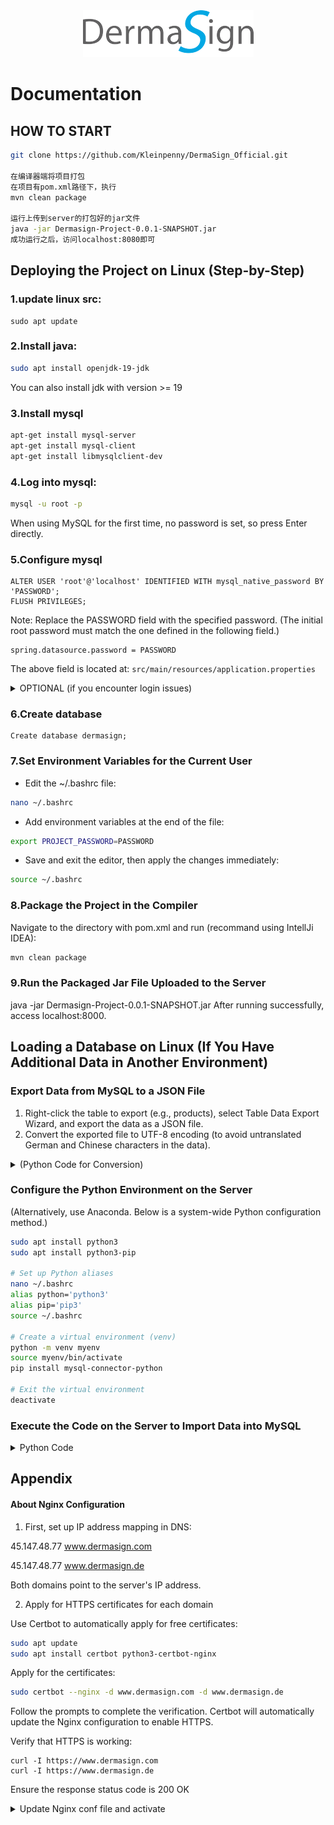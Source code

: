 <div style="text-align: center;">
  <img src="dermasign_logo.png" alt="DermaSign Logo" />
</div>




# Documentation

## HOW TO START 
```bash
git clone https://github.com/Kleinpenny/DermaSign_Official.git

在编译器端将项目打包
在项目有pom.xml路径下，执行 
mvn clean package

运行上传到server的打包好的jar文件
java -jar Dermasign-Project-0.0.1-SNAPSHOT.jar
成功运行之后，访问localhost:8080即可

```


## Deploying the Project on Linux (Step-by-Step)
### 1.update linux src:
```commandline
sudo apt update
```
### 2.Install java:
```bash
sudo apt install openjdk-19-jdk
```
You can also install jdk with version >= 19

### 3.Install mysql
```bash
apt-get install mysql-server
apt-get install mysql-client
apt-get install libmysqlclient-dev
```
### 4.Log into mysql:
```bash
mysql -u root -p
```
When using MySQL for the first time, no password is set, so press Enter directly.

### 5.Configure mysql
```mysql
ALTER USER 'root'@'localhost' IDENTIFIED WITH mysql_native_password BY 'PASSWORD';
FLUSH PRIVILEGES;
```
Note: Replace the PASSWORD field with the specified password. 
(The initial root password must match the one defined in the following field.)
```
spring.datasource.password = PASSWORD
```
The above field is located at:  `src/main/resources/application.properties`


<details>
  <summary>OPTIONAL (if you encounter login issues)</summary>

- If more users are needed, you can create an admin account and set a password for it:

````mysql
CREATE USER 'admin'@'localhost' IDENTIFIED BY 'PASSWORD';
GRANT ALL PRIVILEGES ON *.* TO 'admin'@'localhost' WITH GRANT OPTION;
FLUSH PRIVILEGES;
````

- If you forget the password for the root or admin user, you can reset it as follows:
    - First, stop the MySQL service:
    ```bash
    sudo systemctl stop mysql
    ```
    - Start MySQL in skip-grant-tables mode:
      ```bash
      sudo mysqld_safe --skip-grant-tables &
      ```
    - Log into MySQL without a password:
     ```bash
     mysql -u root
     ```
    - Once logged in, reset the password for the admin or root user:
     ```mysql
     ALTER USER 'root'@'localhost' IDENTIFIED BY 'new_password';
     FLUSH PRIVILEGES;
     ```
    - Finally, restart the MySQL service:
     ```bash
     sudo systemctl start mysql
     ```
</details>

### 6.Create database
```mysql
Create database dermasign;
```

### 7.Set Environment Variables for the Current User
- Edit the ~/.bashrc file:
```bash
nano ~/.bashrc
```
- Add environment variables at the end of the file:
```bash
export PROJECT_PASSWORD=PASSWORD
```
- Save and exit the editor, then apply the changes immediately:
```bash
source ~/.bashrc
```

### 8.Package the Project in the Compiler
Navigate to the directory with pom.xml and run (recommand using IntellJi IDEA):
```bash
mvn clean package
```

### 9.Run the Packaged Jar File Uploaded to the Server
java -jar Dermasign-Project-0.0.1-SNAPSHOT.jar
After running successfully, access localhost:8000.


## Loading a Database on Linux (If You Have Additional Data in Another Environment)
### Export Data from MySQL to a JSON File
1. Right-click the table to export (e.g., products), select Table Data Export Wizard, and export the data as a JSON file.
2. Convert the exported file to UTF-8 encoding (to avoid untranslated German and Chinese characters in the data).
<details>
  <summary>(Python Code for Conversion)</summary>

```python
import json

with open('products.json', 'r', encoding='utf-8') as file:
json_data = json.load(file)

output_file = 'products_utf8.json'

with open(output_file, 'w', encoding='utf-8') as file:
json.dump(json_data, file, ensure_ascii=False, indent=4)

```
</details>

### Configure the Python Environment on the Server
(Alternatively, use Anaconda. Below is a system-wide Python configuration method.)
```bash
sudo apt install python3
sudo apt install python3-pip

# Set up Python aliases
nano ~/.bashrc
alias python='python3'
alias pip='pip3'
source ~/.bashrc

# Create a virtual environment (venv)
python -m venv myenv
source myenv/bin/activate
pip install mysql-connector-python

# Exit the virtual environment
deactivate
```
### Execute the Code on the Server to Import Data into MySQL

<details>
  <summary>Python Code</summary>

```python
# If the database structure has not been modified, otherwise adjust the code as needed.

import json
import mysql.connector

# Connect to the MySQL database
conn = mysql.connector.connect(
  host="localhost",
  user="root",  # Replace with your MySQL username
  password="Your_PWD",  # Replace with your MySQL password
  database="dermasign"
)
cursor = conn.cursor()

# Create the `products` table
cursor.execute("""
    CREATE TABLE IF NOT EXISTS products (
        id INT PRIMARY KEY,
        name VARCHAR(1000),
        description_en TEXT,
        description_de TEXT,
        volume VARCHAR(1000),
        benefit_en TEXT,
        benefit_de TEXT,
        usage_en TEXT,
        usage_de TEXT,
        ingredients_en TEXT,
        ingredients_de TEXT,
        pic_name TEXT,
        nursing_stage VARCHAR(1000),
        product_type VARCHAR(1000),
        professional VARCHAR(20),
        skin_problem VARCHAR(1000),
        dosage VARCHAR(1000),
        suitable_en TEXT,
        suitable_de TEXT
    )
""")

# Open the JSON file and read the data
with open('products_utf8', 'r', encoding='utf-8') as file:
  data = json.load(file)

  # Insert the data into the database
  for item in data:
    sql = """
            INSERT INTO products 
            (id, name, description_en, description_de, volume, benefit_en, benefit_de, usage_en, usage_de, 
             ingredients_en, ingredients_de, pic_name, nursing_stage, product_type, professional, skin_problem, 
             dosage, suitable_en, suitable_de)
            VALUES (%s, %s, %s, %s, %s, %s, %s, %s, %s, %s, %s, %s, %s, %s, %s, %s, %s, %s, %s)
            """
    val = (
      item['id'],
      item.get('name'),
      item.get('description_en'),
      item.get('description_de'),
      item.get('volume'),
      item.get('benefit_en'),
      item.get('benefit_de'),
      item.get('usage_en'),
      item.get('usage_de'),
      item.get('ingredients_en'),
      item.get('ingredients_de'),
      item.get('pic_name'),
      item.get('nursing_stage'),
      item.get('product_type'),
      item.get('professional'),
      item.get('skin_problem'),
      item.get('dosage'),
      item.get('suitable_en'),
      item.get('suitable_de')
    )
    cursor.execute(sql, val)

# Commit the transaction
conn.commit()

# Close the connection
cursor.close()
conn.close()

print("Data inserted successfully!")
```
</details>


## Appendix

#### About Nginx Configuration

1. First, set up IP address mapping in DNS:

45.147.48.77 www.dermasign.com

45.147.48.77 www.dermasign.de

Both domains point to the server's IP address.

2. Apply for HTTPS certificates for each domain

Use Certbot to automatically apply for free certificates:

```bash
sudo apt update
sudo apt install certbot python3-certbot-nginx
```

Apply for the certificates:
```bash
sudo certbot --nginx -d www.dermasign.com -d www.dermasign.de
```
Follow the prompts to complete the verification. Certbot will automatically update the Nginx configuration to enable HTTPS.

Verify that HTTPS is working:
```commandline
curl -I https://www.dermasign.com
curl -I https://www.dermasign.de
```
Ensure the response status code is 200 OK

<details>
  <summary>Update Nginx conf file and activate</summary>

```commandline
# Content of the conf file (for reference)

# www.dermasign.com (English website)
server {
    listen 443 ssl;
    server_name www.dermasign.com;

    ssl_certificate /etc/letsencrypt/live/www.dermasign.com/fullchain.pem;
    ssl_certificate_key /etc/letsencrypt/live/www.dermasign.com/privkey.pem;
    include /etc/letsencrypt/options-ssl-nginx.conf;
    ssl_dhparam /etc/letsencrypt/ssl-dhparams.pem;

    location / {
        rewrite ^/$ /?localeData=en_US break;
        proxy_pass http://localhost:8000/;
        proxy_set_header Host $host;
        proxy_set_header X-Real-IP $remote_addr;
        proxy_set_header X-Forwarded-For $proxy_add_x_forwarded_for;
    }
}

# www.dermasign.de (German website)
server {
    listen 443 ssl;
    server_name www.dermasign.de;

    ssl_certificate /etc/letsencrypt/live/www.dermasign.com/fullchain.pem;
    ssl_certificate_key /etc/letsencrypt/live/www.dermasign.com/privkey.pem;
    include /etc/letsencrypt/options-ssl-nginx.conf;
    ssl_dhparam /etc/letsencrypt/ssl-dhparams.pem;

    location / {
        proxy_pass http://localhost:8000/;
        proxy_set_header Host $host;
        proxy_set_header X-Real-IP $remote_addr;
        proxy_set_header X-Forwarded-For $proxy_add_x_forwarded_for;
    }
}

# HTTP -> HTTPS redirection
server {
    listen 80;
    server_name www.dermasign.com www.dermasign.de;

    return 301 https://$host$request_uri;
}

```

```commandline
# Restart Nginx:
sudo nginx -t
sudo systemctl reload nginx

# Check service status:
curl -I https://www.dermasign.com
curl -I https://www.dermasign.de

```

</details>





